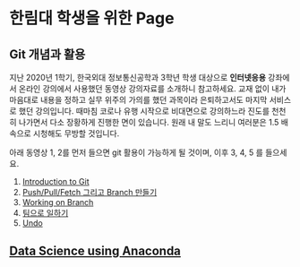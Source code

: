 # 한림대 학생을 위한 Page
## Git 개념과 활용
지난 2020년 1학기, 한국외대 정보통신공학과 3학년 학생 대상으로 **인터넷응용** 강좌에서 온라인 강의에서 사용했던 동영상 강의자료를 소개하니 참고하세요. 교재 없이 내가 마음대로 내용을 정하고 실무 위주의 가의를 했던 과목이라 은퇴하고서도 마지막 서비스로 했던 강의입니다. 때마침 코로나 유행 시작으로 비대면으로 강의하느라 진도를 천천히 나가면서 다소 장황하게 진행한 면이 있습니다.
원래 내 말도 느리니 여러분은 1.5 배속으로 시청해도 무방할 것입니다.

아래 동영상 1, 2를 먼저 들으면 git 활용이 가능하게 될 것이며, 이후 3, 4, 5 를 들으세요.
1. [Introduction to Git](https://youtu.be/uI9OVZFZ2Ds)
2. [Push/Pull/Fetch 그리고 Branch 만들기](https://youtu.be/wEewus8C-fc)
3. [Working on Branch](https://youtu.be/0pQEQKgA-2g)
4. [팀으로 일하기](https://youtu.be/ekyRlEmthkw)
5. [Undo](https://youtu.be/hKCbjtYXdoM)

## [Data Science using Anaconda](https://github.com/jinpyohong/data_science#readme)

